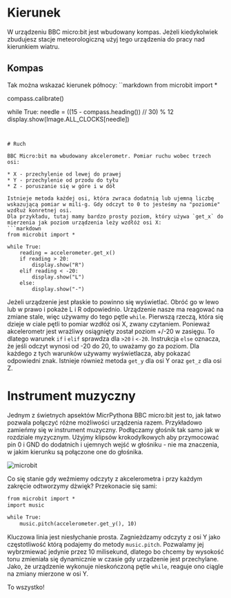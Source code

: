 # Kierunek

W urządzeniu BBC micro:bit jest wbudowany kompas. Jeżeli kiedykolwiek zbudujesz stacje meteorologiczną użyj tego urządzenia do pracy nad kierunkiem wiatru.

## Kompas

Tak można wskazać kierunek północy:
``markdown
from microbit import *

compass.calibrate()

while True:
    needle = ((15 - compass.heading()) // 30) % 12
    display.show(Image.ALL_CLOCKS[needle])
```


# Ruch

BBC Micro:bit ma wbudowany akcelerometr. Pomiar ruchu wobec trzech osi:

* X - przechylenie od lewej do prawej
* Y - przechylenie od przodu do tyłu
* Z - poruszanie się w góre i w dół

Istnieje metoda każdej osi, która zwraca dodatnią lub ujemną liczbę wskazującą pomiar w mili-g. Gdy odczyt to 0 to jesteśmy na "poziomie" wzdłuż konretnej osi.
Dla przykładu, tutaj mamy bardzo prosty poziom, który używa `get_x` do mierzenia jak poziom urządzenia leży wzdłóż osi X:
```markdown
from microbit import *

while True:
    reading = accelerometer.get_x()
    if reading > 20:
        display.show("R")
    elif reading < -20:
        display.show("L")
    else:
        display.show("-")
```
Jeżeli urządzenie jest płaskie to powinno się wyświetlać. Obróć go w lewo lub w prawo i pokaże L i R odpowiednio. Urządzenie nasze ma reagować na zmiane stale,
więc używamy do tego pętle `while`. Pierwszą rzeczą, która się dzieje w ciale pętli to pomiar wzdłóż osi X, zwany czytaniem. Ponieważ akcelerometr jest wrażliwy
osiągnięty został poziom +/-20 w zasięgu.
To dlatego warunek `if` i `elif` sprawdza dla `>20` i `<-20`. Instrukcja `else` oznacza, że jeśli odczyt wynosi od -20 do 20, to uważamy go za poziom. Dla każdego
z tych warunków używamy wyświetlacza, aby pokazać odpowiedni znak.
Istnieje również metoda `get_y` dla osi Y oraz `get_z` dla osi Z.

# Instrument muzyczny

Jednym z świetnych apsektów MicrPythona BBC micro:bit jest to, jak łatwo pozwala połączyć różne możliwości urządzenia razem. Przykładowo zamieńmy się w instrument
muzyczny. Podłączamy głośnik tak samo jak w rozdziale myzycznym. Użyjmy klipsów krokodylkowych aby przymocować pin 0 i GND do dodatnich i ujemnych wejść w głośniku - nie ma
znaczenia, w jakim kierunku są połączone one do głośnika.

![microbit][microbit]

[microbit]: https://github.com/plpug/Microbit/raw/master/chapter08/img/pin0-gnd.png "microbit"

Co się stanie gdy weźmiemy odczyty z akcelerometra i przy każdym zakręcie odtworzymy dżwięk? Przekonacie się sami:
```markdown
from microbit import *
import music

while True:
    music.pitch(accelerometer.get_y(), 10)
```
Kluczowa linia jest niesłychanie prosta. Zagnieżdzamy odczyty z osi Y jako częstotliwość którą podajemy do metody `music.pitch`. Pozwalamy jej wybrzmiewać jedynie przez 10 milisekund, dlatego bo chcemy by wysokość tonu zmieniała się dynamicznie w czasie gdy urządzenie jest przechylane. Jako, że urządzenie wykonuje nieskończoną pętle `while`, reaguje ono ciągle na zmiany mierzone w osi Y.

To wszystko!

